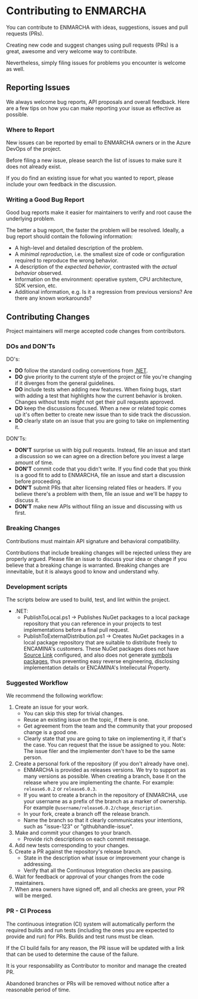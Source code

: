﻿# Contributing to ENMARCHA

You can contribute to ENMARCHA with ideas, suggestions, issues and pull requests (PRs).

Creating new code and suggest changes using pull requests (PRs) is a great, awesome and very welcome way to contribute.

Nevertheless, simply filing issues for problems you encounter is welcome as well.

## Reporting Issues

We always welcome bug reports, API proposals and overall feedback. Here are a few
tips on how you can make reporting your issue as effective as possible.

### Where to Report

New issues can be reported by email to ENMARCHA owners or in the Azure DevOps of the project.

Before filing a new issue, please search the list of issues to make sure it does
not already exist.

If you do find an existing issue for what you wanted to report, please include
your own feedback in the discussion.

### Writing a Good Bug Report

Good bug reports make it easier for maintainers to verify and root cause the underlying problem.

The better a bug report, the faster the problem will be resolved. Ideally, a bug report should contain the following information:

- A high-level and detailed description of the problem.
- A _minimal reproduction_, i.e. the smallest size of code or configuration required
  to reproduce the wrong behavior.
- A description of the _expected behavior_, contrasted with the _actual behavior_ observed.
- Information on the environment: operative system, CPU architecture, SDK version, etc.
- Additional information, e.g. Is it a regression from previous versions? Are there
  any known workarounds?

## Contributing Changes

Project maintainers will merge accepted code changes from contributors.

### DOs and DON'Ts

DO's:

 - **DO** follow the standard coding conventions from [.NET](https://learn.microsoft.com/dotnet/csharp/fundamentals/coding-style/coding-conventions).
 - **DO** give priority to the current style of the project or file you're changing if it diverges from the general guidelines.
 - **DO** include tests when adding new features. When fixing bugs, start with adding a test that highlights how the current behavior is broken. Changes without tests might not get their pull requests approved.
 - **DO** keep the discussions focused. When a new or related topic comes up it's often better to create new issue than to side track the discussion.
 - **DO** clearly state on an issue that you are going to take on implementing it.
 
DON'Ts:

 - **DON'T** surprise us with big pull requests. Instead, file an issue and start a discussion so we can agree on a direction before you invest a large amount of time.
 - **DON'T** commit code that you didn't write. If you find code that you think is a good fit to add to ENMARCHA, file an issue and start a discussion before proceeding.
 - **DON'T** submit PRs that alter licensing related files or headers. If you believe there's a problem with them, file an issue and we'll be happy to discuss it.
 - **DON'T** make new APIs without filing an issue and discussing with us first.

### Breaking Changes

Contributions must maintain API signature and behavioral compatibility.

Contributions that include breaking changes will be rejected unless they are properly argued. Please file an issue to discuss your idea or change if you believe that a breaking change is warranted. Breaking changes are innevitable, but it is always good to know and understand why.

### Development scripts

The scripts below are used to build, test, and lint within the project.

 - .NET:
   - PublishToLocal.ps1 → Publishes NuGet packages to a local package repository that you can reference in your projects to test implementations before a final pull request.
   - PublishToExternalDistribution.ps1 → Creates NuGet packages in a local package repository that are suitable to distribute freely to ENCAMINA's customers. These NuGet packages does not have [Source Link](https://github.com/dotnet/sourcelink) configured, and also does not generate [symbols packages](https://learn.microsoft.com/en-us/nuget/create-packages/symbol-packages-snupkg), thus preventing easy reverse engineering, disclosing implementation details or ENCAMINA's Intellecutal Property.

### Suggested Workflow

We recommend the following workflow:

1. Create an issue for your work.
   - You can skip this step for trivial changes.
   - Reuse an existing issue on the topic, if there is one.
   - Get agreement from the team and the community that your proposed change is a good one.
   - Clearly state that you are going to take on implementing it, if that's the case. You can request that the issue be assigned to you. Note: The issue filer and the implementer don't have to be the same person.
2. Create a personal fork of the repository (if you don't already have one).
    - ENMARCHA is provided as releases versions. We try to support as many versions as possible. When creating a branch, base it on the release where you are implementing the chante. For example: `release6.0.2` or `release6.0.3`.
    - If you want to create a branch in the repository of ENMARCHA, use your username as a prefix of the branch as a marker of ownership. For example `@username/release6.0.2/chage_description`.
    - In your fork, create a branch off the release branch.
    - Name the branch so that it clearly communicates your intentions, such as
     "issue-123" or "githubhandle-issue".
3. Make and commit your changes to your branch.
    - Provide rich descriptions on each commit message.
4. Add new tests corresponding to your changes.
5. Create a PR against the repository's release branch.
   - State in the description what issue or improvement your change is addressing.
   - Verify that all the Continuous Integration checks are passing.
6. Wait for feedback or approval of your changes from the code maintainers.
7. When area owners have signed off, and all checks are green, your PR will be merged.

### PR - CI Process

The continuous integration (CI) system will automatically perform the required builds and run tests (including the ones you are expected to provide and run) for PRs. Builds and test runs must be clean.

If the CI build fails for any reason, the PR issue will be updated with a link that can be used to determine the cause of the failure.

It is your responsability as Contributor to monitor and manage the created PR.

Abandoned branches or PRs will be removed without notice after a reasonable period of time.
